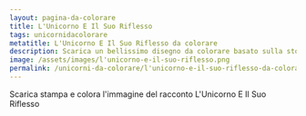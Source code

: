 ```yaml
---
layout: pagina-da-colorare
title: L'Unicorno E Il Suo Riflesso
tags: unicornidacolorare
metatitle: L'Unicorno E Il Suo Riflesso da colorare
description: Scarica un bellissimo disegno da colorare basato sulla storia L'Unicorno E Il Suo Riflesso
image: /assets/images/l'unicorno-e-il-suo-riflesso.png
permalink: /unicorni-da-colorare/l'unicorno-e-il-suo-riflesso-da-colorare.html
---
```

Scarica stampa e colora l'immagine del racconto L'Unicorno E Il Suo Riflesso

